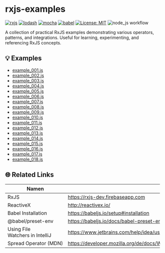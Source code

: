 # rxjs-examples

[![rxjs](https://img.shields.io/badge/rxjs-6.2.2-brightgreen.svg)](https://www.npmjs.com/package/rxjs/v/6.2.2)
[![lodash](https://img.shields.io/badge/lodash-4.17.21-blue.svg?logo=lodash)](https://www.npmjs.com/package/lodash/v/4.17.21)
[![mocha](https://img.shields.io/badge/mocha-11.7.0-red.svg?logo=mocha)](https://www.npmjs.com/package/mocha/v/11.7.0)
[![babel](https://img.shields.io/badge/babel-7.16-yellow.svg?logo=babel)](https://www.npmjs.com/package/@babel/core/v/7.16.0)
[![License: MIT](https://img.shields.io/badge/License-MIT-yellow.svg)](https://github.com/hofiorg/dependabot-alerts/blob/main/LICENSE)
![node_js workflow](https://github.com/hofiorg/rxjs-examples/actions/workflows/node.js.yml/badge.svg)

A collection of practical RxJS examples demonstrating various operators, patterns, and integrations. Useful for learning, experimenting, and referencing RxJS concepts.

## 💡 Examples

- [example_001.js](src/example_001.js)
- [example_002.js](src/example_002.js)
- [example_003.js](src/example_003.js)
- [example_004.js](src/example_004.js)
- [example_005.js](src/example_005.js)
- [example_006.js](src/example_006.js)
- [example_007.js](src/example_007.js)
- [example_008.js](src/example_008.js)
- [example_009.js](src/example_009.js)
- [example_010.js](src/example_010.js)
- [example_011.js](src/example_011.js)
- [example_012.js](src/example_012.js)
- [example_013.js](src/example_013.js)
- [example_014.js](src/example_014.js)
- [example_015.js](src/example_015.js)
- [example_016.js](src/example_016.js)
- [example_017.js](src/example_017.js)
- [example_018.js](src/example_018.js)

## 🌐 Related Links

| Namen                                           | Link                                                                                       |
| ----------------------------------------------- | ------------------------------------------------------------------------------------------ |
| RxJS                                            | <https://rxjs-dev.firebaseapp.com>                                                         |
| ReactiveX                                       | <http://reactivex.io/>                                                                     |
| Babel&nbsp;Installation                         | <https://babeljs.io/setup#installation>                                                    |
| @babel/preset-env                               | <https://babeljs.io/docs/babel-preset-env>                                                 |
| Using&nbsp;File Watchers﻿&nbsp;in&nbsp;IntelliJ | <https://www.jetbrains.com/help/idea/using-file-watchers.html>                             |
| Spread&nbsp;Operator&nbsp;(MDN)                 | <https://developer.mozilla.org/de/docs/Web/JavaScript/Reference/Operators/Spread_operator> |
